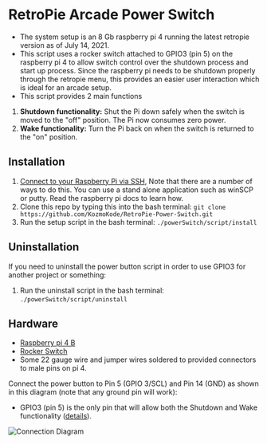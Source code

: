 # RetroPie Arcade Power Switch
* The system setup is an 8 Gb  raspberry pi 4 running the latest retropie version as of July 14, 2021.
* This script uses a rocker switch attached to GPIO3 (pin 5) on the raspberry pi 4 to allow switch control over the shutdown process and start up process. Since the raspberry pi needs to be shutdown properly through the retropie menu, this provides an easier user interaction which is ideal for an arcade setup. 
* This script provides 2 main functions
1. **Shutdown functionality:** Shut the Pi down safely when the switch is moved to the "off" position. The Pi now consumes zero power.
2. **Wake functionality:** Turn the Pi back on when the switch is returned to the "on" position.

## Installation

1. [Connect to your Raspberry Pi via SSH](https://www.raspberrypi.org/documentation/remote-access/ssh/), 
Note that there are a number of ways to do this. You can use a stand alone application such as winSCP or putty. Read the raspberry pi docs to learn how. 
2. Clone this repo by typing this into the bash terminal: `git clone https://github.com/KozmoKode/RetroPie-Power-Switch.git`
3. Run the setup script in the bash terminal: `./powerSwitch/script/install`

## Uninstallation

If you need to uninstall the power button script in order to use GPIO3 for another project or something:

1. Run the uninstall script in the bash terminal: `./powerSwitch/script/uninstall`

## Hardware

* [Raspberry pi 4 B](https://www.amazon.com/Vilros-Raspberry-Complete-Desktop-Keyboard/dp/B08B1792CL/ref=sr_1_20?dchild=1&keywords=raspberry+pi+4+vilros&qid=1626292183&sr=8-20) 
* [Rocker Switch](https://www.amazon.com/DaierTek-Rocker-Switch-Household-Appliances/dp/B07S1MV462/ref=sr_1_13?crid=RHIY2XUYRN78&dchild=1&keywords=rocker+switch&qid=1626291624&sprefix=rocker+sw%2Caps%2C196&sr=8-13) 
* Some 22 gauge wire and jumper wires soldered to provided connectors to male pins on pi 4. 

Connect the power button to Pin 5 (GPIO 3/SCL) and Pin 14 (GND) as shown in this diagram (note that any ground pin will work):

* GPIO3 (pin 5) is the only pin that will allow both the Shutdown and Wake functionality ([details](https://pinout.xyz/pinout/i2c)).


![Connection Diagram](https://raw.githubusercontent.com/KozmoKode/RetroPie-Power-Switch/master/diagrams/powerbutton.png)
